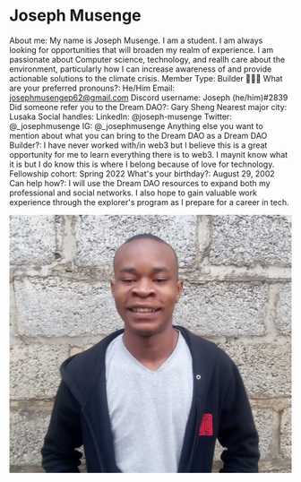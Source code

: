 # Joseph Musenge

About me: My name is Joseph Musenge. I am a student. I am always looking for opportunities that will broaden my realm of experience. I am passionate about Computer science, technology, and reallh care about the environment, particularly how I can increase awareness of and provide actionable solutions to the climate crisis.
Member Type: Builder 👷🏾‍♀️
What are your preferred pronouns?: He/Him
Email: josephmusengep62@gmail.com
Discord username: Joseph (he/him)#2839
Did someone refer you to the Dream DAO?: Gary Sheng
Nearest major city: Lusaka
Social handles: LinkedIn: @joseph-musenge
Twitter: @_josephmusenge
IG: @_josephmusenge
Anything else you want to mention about what you can bring to the Dream DAO as a Dream DAO Builder?: I have never worked with/in web3 but I believe this is a great opportunity for me to learn everything there is to web3. I maynit know what it is but I do know this is where I belong because of love for technology.
Fellowship cohort: Spring 2022
What's your birthday?: August 29, 2002
Can help how?: I will use the Dream DAO resources to expand both my professional and social networks. I also hope to gain valuable work experience through the explorer's program as I prepare for a career in tech.

![Joseph.jpg](Joseph%20Musenge%208fdc476105764bfe9f8168d5011f6838/Joseph.jpg)